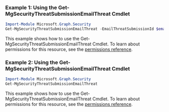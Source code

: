### Example 1: Using the Get-MgSecurityThreatSubmissionEmailThreat Cmdlet
```powershell
Import-Module Microsoft.Graph.Security
Get-MgSecurityThreatSubmissionEmailThreat -EmailThreatSubmissionId $emailThreatSubmissionId
```
This example shows how to use the Get-MgSecurityThreatSubmissionEmailThreat Cmdlet.
To learn about permissions for this resource, see the [permissions reference](/graph/permissions-reference).
### Example 2: Using the Get-MgSecurityThreatSubmissionEmailThreat Cmdlet
```powershell
Import-Module Microsoft.Graph.Security
Get-MgSecurityThreatSubmissionEmailThreat
```
This example shows how to use the Get-MgSecurityThreatSubmissionEmailThreat Cmdlet.
To learn about permissions for this resource, see the [permissions reference](/graph/permissions-reference).
